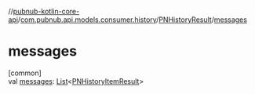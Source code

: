 //[pubnub-kotlin-core-api](../../../index.md)/[com.pubnub.api.models.consumer.history](../index.md)/[PNHistoryResult](index.md)/[messages](messages.md)

# messages

[common]\
val [messages](messages.md): [List](https://kotlinlang.org/api/latest/jvm/stdlib/kotlin-stdlib/kotlin.collections/-list/index.html)&lt;[PNHistoryItemResult](../-p-n-history-item-result/index.md)&gt;
